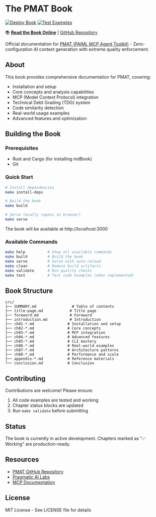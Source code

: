 # The PMAT Book

[![Deploy Book](https://github.com/paiml/pmat-book/actions/workflows/pages.yml/badge.svg)](https://github.com/paiml/pmat-book/actions/workflows/pages.yml)
[![Test Examples](https://github.com/paiml/pmat-book/actions/workflows/test.yml/badge.svg)](https://github.com/paiml/pmat-book/actions/workflows/test.yml)

📚 **[Read the Book Online](https://paiml.github.io/pmat-book/)** | [GitHub Repository](https://github.com/paiml/paiml-mcp-agent-toolkit)

Official documentation for [PMAT (PAIML MCP Agent Toolkit)](https://github.com/paiml/paiml-mcp-agent-toolkit) - Zero-configuration AI context generation with extreme quality enforcement.

## About

This book provides comprehensive documentation for PMAT, covering:
- Installation and setup
- Core concepts and analysis capabilities
- MCP (Model Context Protocol) integration
- Technical Debt Grading (TDG) system
- Code similarity detection
- Real-world usage examples
- Advanced features and optimization

## Building the Book

### Prerequisites

- Rust and Cargo (for installing mdBook)
- Git

### Quick Start

```bash
# Install dependencies
make install-deps

# Build the book
make build

# Serve locally (opens in browser)
make serve
```

The book will be available at http://localhost:3000

### Available Commands

```bash
make help          # Show all available commands
make build         # Build the book
make serve         # Serve with auto-reload
make clean         # Remove build artifacts
make validate      # Run quality checks
make test          # Test code examples (when implemented)
```

## Book Structure

```
src/
├── SUMMARY.md                # Table of contents
├── title-page.md            # Title page
├── foreword.md              # Foreword
├── introduction.md          # Introduction
├── ch01-*.md               # Installation and setup
├── ch02-*.md               # Core concepts
├── ch03-*.md               # MCP integration
├── ch04-*.md               # Advanced features
├── ch05-*.md               # CLI mastery
├── ch06-*.md               # Real-world examples
├── ch07-*.md               # Architecture patterns
├── ch08-*.md               # Performance and scale
├── appendix-*.md           # Reference materials
└── conclusion.md           # Conclusion
```

## Contributing

Contributions are welcome! Please ensure:
1. All code examples are tested and working
2. Chapter status blocks are updated
3. Run `make validate` before submitting

## Status

The book is currently in active development. Chapters marked as "✅ Working" are production-ready.

## Resources

- [PMAT GitHub Repository](https://github.com/paiml/paiml-mcp-agent-toolkit)
- [Pragmatic AI Labs](https://paiml.com)
- [MCP Documentation](https://modelcontextprotocol.io)

## License

MIT License - See LICENSE file for details
